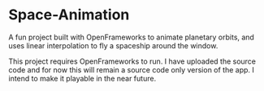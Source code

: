 # Space-Animation
A fun project built with OpenFrameworks to animate planetary orbits, and uses linear interpolation to fly a spaceship around the window.

This project requires OpenFrameworks to run. I have uploaded the source code and for now this will remain a source code only version of the app. I intend to make it playable in the near future.
